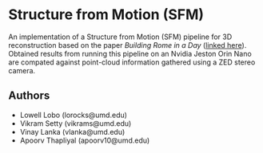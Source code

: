 # Structure from Motion (SFM)

An implementation of a Structure from Motion (SFM) pipeline for 3D reconstruction based on the paper *Building Rome in a Day* ([linked here](http://grail.cs.washington.edu/rome/rome_paper.pdf)). Obtained results from running this pipeline on an Nvidia Jeston Orin Nano are compated against point-cloud information gathered using a ZED stereo camera.


## Authors
<ul>
<li> Lowell Lobo (lorocks@umd.edu)
<li> Vikram Setty (vikrams@umd.edu)
<li> Vinay Lanka (vlanka@umd.edu)
<li> Apoorv Thapliyal (apoorv10@umd.edu)
</ul>
